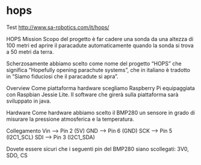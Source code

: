# hops
Test
http://www.sa-robotics.com/it/hops/

HOPS Mission
Scopo del progetto è far cadere una sonda da una altezza di 100 metri ed aprire il paracadute automaticamente quando la sonda si trova a 50 metri da terra.


Scherzosamente abbiamo scelto come nome del progetto “HOPS” che significa “Hopefully opening parachute systems”, che in italiano è tradotto in “Siamo fiduciosi che il paracadute si apra”.

Overview
Come piattaforma hardware scegliamo Raspberry Pi equipaggiata con Raspbian Jessie Lite. Il software che girerà sulla piattaforma sarà sviluppato in java.

Hardware
Come hardware abbiamo scelto il BMP280 un sensore in grado di misurare la pressione atmosferica e la temperatura.

Collegamento
Vin –> Pin 2 (5V)
GND –> Pin 6 (GND)
SCK –> Pin 5 (I2C1_SCL)
SDI –> Pin 3 (I2C1_SDA)

Dovete essere sicuri che i seguenti pin del BMP280 siano scollegati: 3V0, SDO, CS